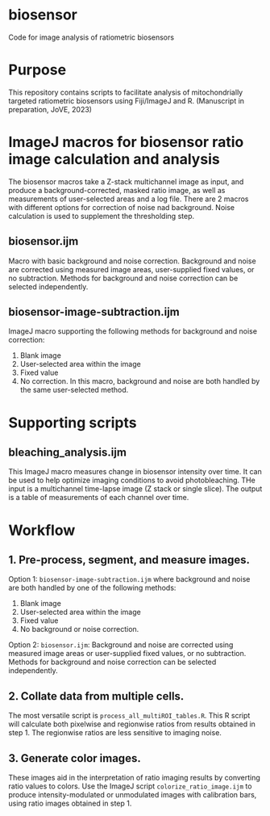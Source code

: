 # biosensor
Code for image analysis of ratiometric biosensors


# Purpose

This repository contains scripts to facilitate analysis of mitochondrially targeted ratiometric biosensors using Fiji/ImageJ and R. (Manuscript in preparation, JoVE, 2023)

# ImageJ macros for biosensor ratio image calculation and analysis

The biosensor macros take a Z-stack multichannel image as input, and produce a background-corrected, masked ratio image, as well as measurements of user-selected areas and a log file. There are 2 macros with different options for correction of noise nad background. Noise calculation is used to supplement the thresholding step.

## biosensor.ijm
Macro with basic background and noise correction. Background and noise are corrected using measured image areas, user-supplied fixed values, or no subtraction. Methods for background and noise correction can be selected independently.

## biosensor-image-subtraction.ijm
ImageJ macro supporting the following methods for background and noise correction:
  1. Blank image
  1. User-selected area within the image
  1. Fixed value
  1. No correction.
In this macro, background and noise are both handled by the same user-selected method.

# Supporting scripts

## bleaching_analysis.ijm

This ImageJ macro measures change in biosensor intensity over time. It can be used to help optimize imaging conditions to avoid photobleaching. THe input is a multichannel time-lapse image (Z stack or single slice). The output is a table of measurements of each channel over time.

# Workflow
## 1. Pre-process, segment, and measure images.
Option 1: `biosensor-image-subtraction.ijm` where background and noise are both handled by one of the following methods: 
  1. Blank image
  1. User-selected area within the image
  1. Fixed value
  1. No background or noise correction.
  
Option 2: `biosensor.ijm`: Background and noise are corrected using measured image areas or user-supplied fixed values, or no subtraction. Methods for background and noise correction can be selected independently.

  
## 2. Collate data from multiple cells.
The most versatile script is `process_all_multiROI_tables.R`. This R script will calculate both pixelwise and regionwise ratios from results obtained in step 1. The regionwise ratios are less sensitive to imaging noise.
 
## 3. Generate color images.
These images aid in the interpretation of ratio imaging results by converting ratio values to colors. Use the ImageJ script `colorize_ratio_image.ijm` to produce intensity-modulated or unmodulated images with calibration bars, using ratio images obtained in step 1.
  
